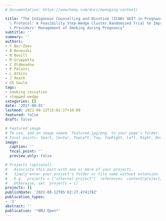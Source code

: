 ```yaml
---
# Documentation: https://wowchemy.com/docs/managing-content/

title: "The Indigenous Counselling and Nicotine (ICAN) QUIT in Pregnancy Pilot Study\
  \ Protocol: A Feasibility Step-Wedge Cluster Randomised Trial to Improve Health\
  \ Providers' Management of Smoking during Pregnancy"
subtitle: ''
summary: ''
authors:
- Y Bar-Zeev
- B Bonevski
- M Bovill
- M Gruppetta
- C Oldmeadow
- K Palazzi
- L Atkins
- J Reath
- GS Gould
tags:
- smoking cessation
- stepped wedge
categories: []
date: '2017-08-01'
lastmod: 2022-08-12T15:02:27+10:00
featured: false
draft: false

# Featured image
# To use, add an image named `featured.jpg/png` to your page's folder.
# Focal points: Smart, Center, TopLeft, Top, TopRight, Left, Right, BottomLeft, Bottom, BottomRight.
image:
  caption: ''
  focal_point: ''
  preview_only: false

# Projects (optional).
#   Associate this post with one or more of your projects.
#   Simply enter your project's folder or file name without extension.
#   E.g. `projects = ["internal-project"]` references `content/project/deep-learning/index.md`.
#   Otherwise, set `projects = []`.
projects: []
publishDate: '2022-08-12T05:02:27.474178Z'
publication_types:
- '2'
abstract: ''
publication: '*BMJ Open*'
---
```

